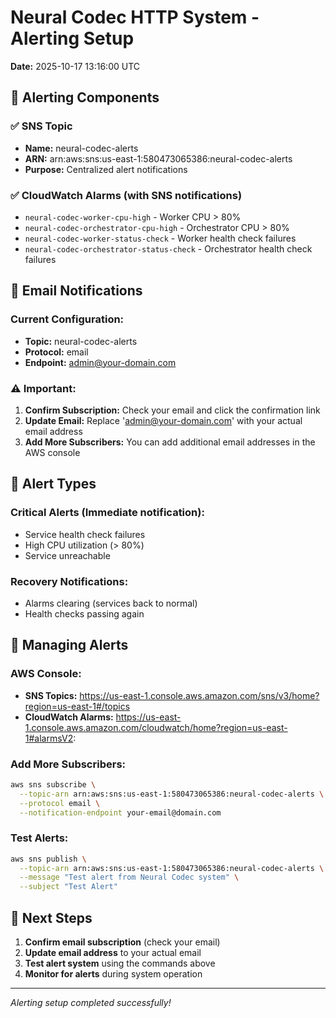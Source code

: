 # Neural Codec HTTP System - Alerting Setup

**Date:** 2025-10-17 13:16:00 UTC

## 🚨 Alerting Components

### ✅ SNS Topic
- **Name:** neural-codec-alerts
- **ARN:** arn:aws:sns:us-east-1:580473065386:neural-codec-alerts
- **Purpose:** Centralized alert notifications

### ✅ CloudWatch Alarms (with SNS notifications)
- `neural-codec-worker-cpu-high` - Worker CPU > 80%
- `neural-codec-orchestrator-cpu-high` - Orchestrator CPU > 80%
- `neural-codec-worker-status-check` - Worker health check failures
- `neural-codec-orchestrator-status-check` - Orchestrator health check failures

## 📧 Email Notifications

### Current Configuration:
- **Topic:** neural-codec-alerts
- **Protocol:** email
- **Endpoint:** admin@your-domain.com

### ⚠️ Important:
1. **Confirm Subscription:** Check your email and click the confirmation link
2. **Update Email:** Replace 'admin@your-domain.com' with your actual email address
3. **Add More Subscribers:** You can add additional email addresses in the AWS console

## 🔔 Alert Types

### Critical Alerts (Immediate notification):
- Service health check failures
- High CPU utilization (> 80%)
- Service unreachable

### Recovery Notifications:
- Alarms clearing (services back to normal)
- Health checks passing again

## 📱 Managing Alerts

### AWS Console:
- **SNS Topics:** https://us-east-1.console.aws.amazon.com/sns/v3/home?region=us-east-1#/topics
- **CloudWatch Alarms:** https://us-east-1.console.aws.amazon.com/cloudwatch/home?region=us-east-1#alarmsV2:

### Add More Subscribers:
```bash
aws sns subscribe \
  --topic-arn arn:aws:sns:us-east-1:580473065386:neural-codec-alerts \
  --protocol email \
  --notification-endpoint your-email@domain.com
```

### Test Alerts:
```bash
aws sns publish \
  --topic-arn arn:aws:sns:us-east-1:580473065386:neural-codec-alerts \
  --message "Test alert from Neural Codec system" \
  --subject "Test Alert"
```

## 🎯 Next Steps

1. **Confirm email subscription** (check your email)
2. **Update email address** to your actual email
3. **Test alert system** using the commands above
4. **Monitor for alerts** during system operation

---
*Alerting setup completed successfully!*
